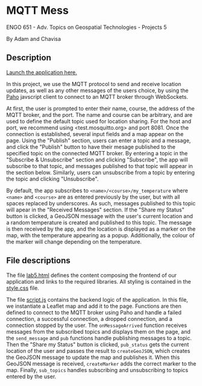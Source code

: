 # MQTT Mess

ENGO 651 - Adv. Topics on Geospatial Technologies - Projects 5

By Adam and Chavisa

## Description

[Launch the application here.](https://schavisa.github.io/ENGO651-project5/lab5.html)

In this project, we use the MQTT protocol to send and receive location updates, as well as any other messages of the users choice, by using the [Paho](https://www.eclipse.org/paho/index.php?page=clients/js/index.php) javscript client to connect to an MQTT broker through WebSockets.

At first, the user is prompted to enter their name, course, the address of the MQTT broker, and the port.  The name and course can be arbitrary, and are used to define the default topic used for location sharing.  For the host and port, we recommend using <test.mosquitto.org> and port 8081.  Once the connection is established, several input fields and a map appear on the page.  Using the "Publish" section, users can enter a topic and a message, and click the "Publish" button to have their mesage published to the specified topic on the connected MQTT broker.  By entering a topic in the "Subscribe & Unsubscribe" section and clicking "Subscribe", the app will subscribe to that topic, and messages published to that topic will appear in the section below.  Similarly, users can unsubscribe from a topic by entering the topic and clicking "Unsubscribe".

By default, the app subscribes to `<name>/<course>/my_temperature` where `<name>` and `<course>` are as entered previously by the user, but with all spaces replaced by underscores.  As such, messages published to this topic will apear in the "Received Messages" section.  If the "Share my Status" button is clicked, a GeoJSON message with the user's current location and a random temperature is created and published to this topic.  The message is then received by the app, and the location is displayed as a marker on the map, with the temperature appearing as a popup.  Additionally, the colour of the marker will change depending on the temperature.

## File descriptions

The file [lab5.html](./lab5.html) defines the content composing the frontend of our application and links to the required libraries.  All styling is contained in the [style.css](./style.css) file.

The file [script.js](./script.js) contains the backend logic of the application.  In this file, we instantiate a Leaflet map and add it to the page.  Functions are then defined to connect to the MQTT broker using Paho and handle a failed connection, a successful connection, a dropped connection, and a connection stopped by the user.  The `onMessageArrived` function receives messages from the subscribed topics and displays them on the page, and the `send_message` and `pub` functions handle publishing messages to a topic.  Then the "Share my Status" button is clicked, `pub_status` gets the current location of the user and passes the result to `createGeoJSON`, which creates the GeoJSON message to update the map and publishes it.  When this GeoJSON message is received, `createMarker` adds the correct marker to the map.  Finally, `sub_topics` handles subscribing and unsubscribing to topics entered by the user.
